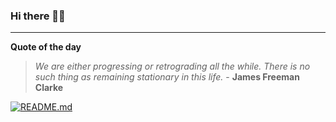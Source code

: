 ### Hi there 👋🏻


---

**Quote of the day**

> *We are either progressing or retrograding all the while. There is no such thing as remaining stationary in this life.* - **James Freeman Clarke** 

[![README.md](https://github.com/marcolovazzano/marcolovazzano/actions/workflows/readme.yml/badge.svg?branch=main)](https://github.com/marcolovazzano/marcolovazzano/actions/workflows/readme.yml)
